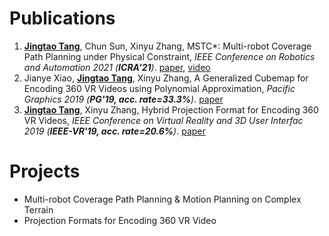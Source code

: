 # Publications

1. <ins>**Jingtao Tang**</ins>, Chun Sun, Xinyu Zhang, MSTC*: Multi-robot Coverage Path Planning under Physical Constraint, _IEEE Conference on Robotics and Automation 2021 (**ICRA'21**)_. [paper](papers/ICRA21-MSTC_Star.pdf), [video](videos\ICRA21_2223_VI_fi.mp4)
2. Jianye Xiao, <ins>**Jingtao Tang**</ins>, Xinyu Zhang, A Generalized Cubemap for Encoding 360 VR Videos using Polynomial Approximation,  _Pacific Graphics 2019 (**PG'19, acc. rate=33.3%**)_. [paper](papers/PG19-GCP_polynomial.pdf)
3. <ins>**Jingtao Tang**</ins>, Xinyu Zhang, Hybrid Projection Format for Encoding 360 VR Videos,  _IEEE Conference on Virtual Reality and 3D User Interfac 2019 (**IEEE-VR'19, acc. rate=20.6%**)_. [paper](papers/VR19-HCP.pdf)


# Projects

- Multi-robot Coverage Path Planning & Motion Planning on Complex Terrain
- Projection Formats for Encoding 360 VR Video

